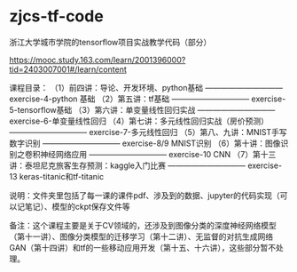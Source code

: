 # zjcs-tf-code
浙江大学城市学院的tensorflow项目实战教学代码（部分）

https://mooc.study.163.com/learn/2001396000?tid=2403007001#/learn/content

课程目录：
（1）前四讲：导论、开发环境、python基础           ——————————  exercise-4-python 基础
（2）第五讲：tf基础                             ——————————  exercise-5-tensorflow基础
（3）第六讲：单变量线性回归实战                   ——————————  exercise-6-单变量线性回归
（4）第七讲：多元线性回归实战（房价预测）           ——————————  exercise-7-多元线性回归
（5）第八、九讲：MNIST手写数字识别                ——————————  exercise-8/9 MNIST识别
（6）第十讲：图像识别之卷积神经网络应用             ——————————  exercise-10 CNN
（7）第十三讲：泰坦尼克旅客生存预测：kaggle入门比赛  ——————————  exercise-13 keras-titanic和tf-titanic

说明：文件夹里包括了每一课的课件pdf、涉及到的数据、jupyter的代码实现（可以记笔记）、模型的ckpt保存文件等

备注：这个课程主要是关于CV领域的，还涉及到图像分类的深度神经网络模型（第十一讲）、图像分类模型的迁移学习（第十二讲）、无监督的对抗生成网络GAN（第十四讲）和tf的一些移动应用开发（第十五、十六讲），这些部分暂不处理。
